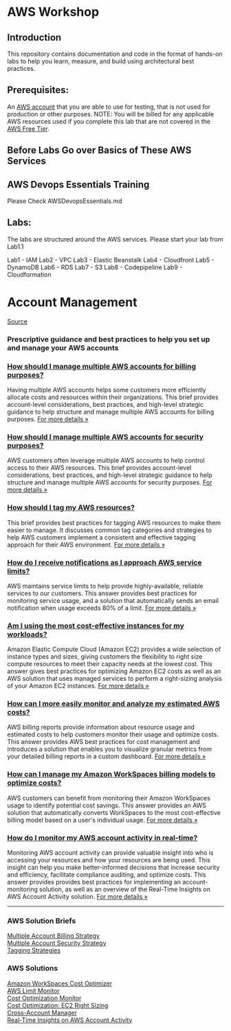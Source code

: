 # AWS Workshop

## Introduction

This repository contains documentation and code in the format of hands-on labs to help you learn, measure, and build using architectural best practices.

## Prerequisites:
An [AWS account](https://portal.aws.amazon.com/gp/aws/developer/registration/index.html) that you are able to use for testing, that is not used for production or other purposes. 
NOTE: You will be billed for any applicable AWS resources used if you complete this lab that are not covered in the [AWS Free Tier](https://aws.amazon.com/free/).

## Before Labs Go over Basics of These AWS Services



## AWS Devops Essentials Training
Please Check AWSDevopsEssentials.md

## Labs:
The labs are structured around the AWS services. 
Please start your lab from Lab1.1

Lab1 - IAM
Lab2 - VPC
Lab3 - Elastic Beanstalk
Lab4 - Cloudfront
Lab5 - DynamoDB
Lab6 - RDS
Lab7 - S3
Lab8 - Codepipeline
Lab9 - Cloudformation

#  Account Management

[Source](https://aws.amazon.com/answers/account-management/ "Permalink to Account Management – AWS Answers")


###  Prescriptive guidance and best practices to help you set up and manage your AWS accounts

###  [ How should I manage multiple AWS accounts for billing purposes?][47]

Having multiple AWS accounts helps some customers more efficiently allocate costs and resources within their organizations. This brief provides account-level considerations, best practices, and high-level strategic guidance to help structure and manage multiple AWS accounts for billing purposes. [For more details »][47]

###  [ How should I manage multiple AWS accounts for security purposes?][48]

AWS customers often leverage multiple AWS accounts to help control access to their AWS resources. This brief provides account-level considerations, best practices, and high-level strategic guidance to help structure and manage multiple AWS accounts for security purposes. [For more details »][48]

###  [ How should I tag my AWS resources?][49]

This brief provides best practices for tagging AWS resources to make them easier to manage. It discusses common tag categories and strategies to help AWS customers implement a consistent and effective tagging approach for their AWS environment. [For more details »][49]

###  [ How do I receive notifications as I approach AWS service limits?][50]

AWS maintains service limits to help provide highly-available, reliable services to our customers. This answer provides best practices for monitoring service usage, and a solution that automatically sends an email notification when usage exceeds 80% of a limit. [For more details »][50]

###  [ Am I using the most cost-effective instances for my workloads?][51]

Amazon Elastic Compute Cloud (Amazon EC2) provides a wide selection of instance types and sizes, giving customers the flexibility to right size compute resources to meet their capacity needs at the lowest cost. This answer gives best practices for optimizing Amazon EC2 costs as well as an AWS solution that uses managed services to perform a right-sizing analysis of your Amazon EC2 instances. [For more details »][51]

###  [ How can I more easily monitor and analyze my estimated AWS costs?][52]

AWS billing reports provide information about resource usage and estimated costs to help customers monitor their usage and optimize costs. This answer provides AWS best practices for cost management and introduces a solution that enables you to visualize granular metrics from your detailed billing reports in a custom dashboard. [For more details »][52]

###  [ How can I manage my Amazon WorkSpaces billing models to optimize costs?][53]

AWS customers can benefit from monitoring their Amazon WorkSpaces usage to identify potential cost savings. This answer provides an AWS solution that automatically converts WorkSpaces to the most cost-effective billing model based on a user's individual usage. [For more details »][53]  

###  [ How do I monitor my AWS account activity in real-time?][54]

Monitoring AWS account activity can provide valuable insight into who is accessing your resources and how your resources are being used. This insight can help you make better-informed decisions that increase security and efficiency, facilitate compliance auditing, and optimize costs. This answer provides provides best practices for implementing an account-monitoring solution, as well as an overview of the Real-Time Insights on AWS Account Activity solution. [For more details »][54]

* * *

###  AWS Solution Briefs

[Multiple Account Billing Strategy][47]  
[Multiple Account Security Strategy][48]  
[Tagging Strategies][49]

###  AWS Solutions

[Amazon WorkSpaces Cost Optimizer][53]  
[ AWS Limit Monitor][50]  
[Cost Optimization Monitor][52]  
[Cost Optimization: EC2 Right Sizing][51]  
[Cross-Account Manager  
][48][Real-Time Insights on AWS Account Activity  
][54]  


[45]: https://aws.amazon.com/answers/
[46]: https://d1.awsstatic.com/Graphics/rule.8b3deaf243ba0c51cd290d635b55eb667aba05e2.png "Amazon Web Services"
[47]: https://aws.amazon.com/answers/account-management/aws-multi-account-billing-strategy/
[48]: https://aws.amazon.com/answers/account-management/aws-multi-account-security-strategy/
[49]: https://aws.amazon.com/answers/account-management/aws-tagging-strategies/
[50]: https://aws.amazon.com/answers/account-management/limit-monitor/
[51]: https://aws.amazon.com/answers/account-management/cost-optimization-ec2-right-sizing/
[52]: https://aws.amazon.com/answers/account-management/cost-optimization-monitor/
[53]: https://aws.amazon.com/answers/account-management/workspaces-cost-optimizer/
[54]: https://aws.amazon.com/answers/account-management/real-time-insights-account-activity/
[55]: https://docs.aws.amazon.com/forms/aws-doc-feedback?hidden_service_name=AWS%20Solutions&hidden_guide_name=Answers&hidden_file_name=account%20management%20landing%20page
